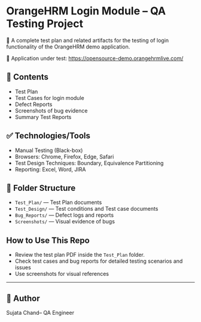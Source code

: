 # OrangeHRM Login Module – QA Testing Project

🧪 A complete test plan and related artifacts for the testing of login functionality of the OrangeHRM demo application.

🔗 Application under test: https://opensource-demo.orangehrmlive.com/

## 📄 Contents

- Test Plan 
- Test Cases for login module
- Defect Reports
- Screenshots of bug evidence
- Summary Test Reports

## ✅ Technologies/Tools

- Manual Testing (Black-box)
- Browsers: Chrome, Firefox, Edge, Safari
- Test Design Techniques: Boundary, Equivalence Partitioning
- Reporting: Excel, Word, JIRA 


## 📁 Folder Structure

- `Test_Plan/` — Test Plan documents 
- `Test_Design/` — Test conditions and Test case documents
- `Bug_Reports/` — Defect logs and reports
- `Screenshots/` — Visual evidence of bugs

## How to Use This Repo
- Review the test plan PDF inside the `Test_Plan` folder.
- Check test cases and bug reports for detailed testing scenarios and issues
- Use screenshots for visual references

---

## 👤 Author

Sujata Chand– QA Engineer

